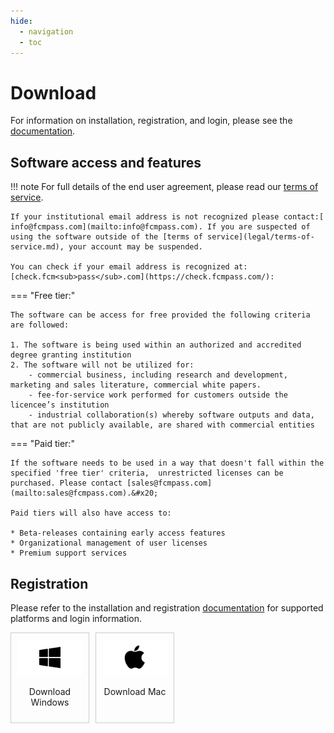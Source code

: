 ```yaml
---
hide:
  - navigation
  - toc
---
```


# Download

For information on installation, registration, and login, please see the [documentation](README.md).&#x20;

## Software access and features

!!! note
    For full details of the end user agreement, please read our [terms of service](legal/terms-of-service.md).

    If your institutional email address is not recognized please contact:[ info@fcmpass.com](mailto:info@fcmpass.com). If you are suspected of using the software outside of the [terms of service](legal/terms-of-service.md), your account may be suspended.

    You can check if your email address is recognized at: [check.fcm<sub>pass</sub>.com](https://check.fcmpass.com/):

=== "Free tier:"

    The software can be access for free provided the following criteria are followed:

    1. The software is being used within an authorized and accredited degree granting institution
    2. The software will not be utilized for:
        - commercial business, including research and development, marketing and sales literature, commercial white papers.
        - fee-for-service work performed for customers outside the licencee’s institution
        - industrial collaboration(s) whereby software outputs and data, that are not publicly available, are shared with commercial entities

=== "Paid tier:"

    If the software needs to be used in a way that doesn't fall within the specified 'free tier' criteria,  unrestricted licenses can be purchased. Please contact [sales@fcmpass.com](mailto:sales@fcmpass.com).&#x20;

    Paid tiers will also have access to:

    * Beta-releases containing early access features
    * Organizational management of user licenses
    * Premium support services

## Registration

Please refer to the installation and registration [documentation](getting-started/registration-and-login.md) for supported platforms and login information.

<div style="display: flex; justify-content: start; gap: 10px;">
  <div style="text-align: center; max-width: 25%; border: 1px solid #ccc; padding: 10px; box-sizing: border-box;">
    <a href="https://win.download.fcmpass.com" target="_blank" style="display: inline-block; width: 100%; text-decoration: none; color: inherit;">
      <img src="../assets/main-Slide1.PNG" alt="Download for Windows" style="width: 100%; height: auto;">
      <p>Download Windows</p>
    </a>
    </div>
    <div style="text-align: center; max-width: 25%; border: 1px solid #ccc; padding: 10px; box-sizing: border-box;">
    <a href="https://mac.download.fcmpass.com" target="_blank" style="display: inline-block; width: 100%; text-decoration: none; color: inherit;">
      <img src="../assets/main-Slide2.PNG" alt="Download for Apple (M-series)" style="width: 100%; height: auto;">
      <p>Download Mac</p>
    </a>
    </div>
</div>
